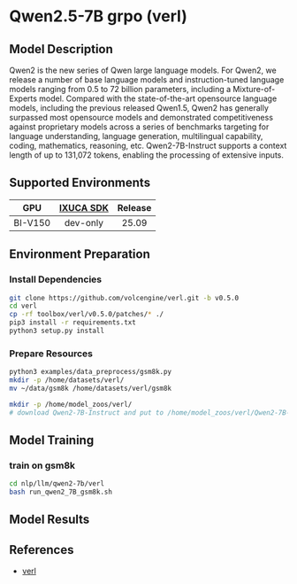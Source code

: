 # Qwen2.5-7B grpo (verl)

## Model Description

Qwen2 is the new series of Qwen large language models. For Qwen2, we release a number of base language models and instruction-tuned language models ranging from 0.5 to 72 billion parameters, including a Mixture-of-Experts model. Compared with the state-of-the-art opensource language models, including the previous released Qwen1.5, Qwen2 has generally surpassed most opensource models and demonstrated competitiveness against proprietary models across a series of benchmarks targeting for language understanding, language generation, multilingual capability, coding, mathematics, reasoning, etc. Qwen2-7B-Instruct supports a context length of up to 131,072 tokens, enabling the processing of extensive inputs.

## Supported Environments

| GPU    | [IXUCA SDK](https://gitee.com/deep-spark/deepspark#%E5%A4%A9%E6%95%B0%E6%99%BA%E7%AE%97%E8%BD%AF%E4%BB%B6%E6%A0%88-ixuca) | Release |
| :----: | :----: | :----: |
| BI-V150 | dev-only  |  25.09  |

## Environment Preparation

### Install Dependencies
```bash
git clone https://github.com/volcengine/verl.git -b v0.5.0
cd verl
cp -rf toolbox/verl/v0.5.0/patches/* ./
pip3 install -r requirements.txt
python3 setup.py install
```

### Prepare Resources

```bash
python3 examples/data_preprocess/gsm8k.py
mkdir -p /home/datasets/verl/
mv ~/data/gsm8k /home/datasets/verl/gsm8k

mkdir -p /home/model_zoos/verl/
# download Qwen2-7B-Instruct and put to /home/model_zoos/verl/Qwen2-7B-Instruct
```

## Model Training

### train on gsm8k
```bash
cd nlp/llm/qwen2-7b/verl
bash run_qwen2_7B_gsm8k.sh
```

## Model Results

## References

- [verl](https://github.com/volcengine/verl/tree/v0.5.0)
